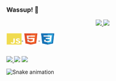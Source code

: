 ### Wassup! 👋
<div align="center">
  <a href="https://github.com/uliimzz">
  <img height="180em" src="https://github-readme-stats.vercel.app/api?username=uliimzz&show_icons=true&theme=github_dark&include_all_commits=true&count_private=true"/>
  <img height="180em" src="https://github-readme-stats.vercel.app/api/top-langs/?username=uliimzz&layout=compact&langs_count=7&theme=github_dark"/>
</div>
<div style="display: inline_block"><br>
  <img align="center" alt="Rafa-Js" height="30" width="40" src="https://raw.githubusercontent.com/devicons/devicon/master/icons/javascript/javascript-plain.svg">
<img align="center" alt="Rafa-HTML" height="30" width="40" src="https://raw.githubusercontent.com/devicons/devicon/master/icons/html5/html5-original.svg">
  <img align="center" alt="Rafa-CSS" height="30" width="40" src="https://raw.githubusercontent.com/devicons/devicon/master/icons/css3/css3-original.svg">
  </div> 
  
   ##
 
<div> 
  
  <a href="https://instagram.com/lucascom1c" target="_blank"><img src="https://img.shields.io/badge/-Instagram-%23E4405F?style=for-the-badge&logo=instagram&logoColor=white">
  <a href = "mailto:lucassoony@gmail.com"><img src="https://img.shields.io/badge/-Gmail-%23333?style=for-the-badge&logo=gmail&logoColor=white" target="_blank"></a>
  <a href="https://www.linkedin.com/in/lucas-liim" target="_blank"><img src="https://img.shields.io/badge/-LinkedIn-%230077B5?style=for-the-badge&logo=linkedin&logoColor=white" target="_blank"></a> 
 
  ![Snake animation](https://github.com/uliimzz/rafaballerini/blob/output/github-contribution-grid-snake.svg)
 
</div>
